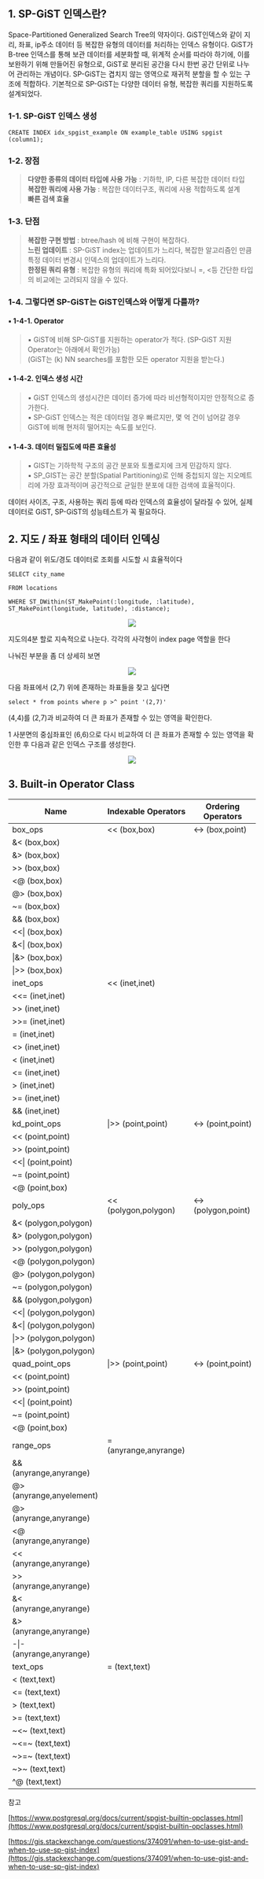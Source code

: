 ## 1\. SP-GiST 인덱스란?

Space-Partitioned Generalized Search Tree의 약자이다. GiST인덱스와 같이 지리, 좌표, ip주소 데이터 등 복잡한 유형의 데이터를 처리하는 인덱스 유형이다. GiST가 B-tree 인덱스를 통해 보관 데이터를 세분화할 때, 위계적 순서를 따라야 하기에, 이를 보완하기 위해 만들어진 유형으로, GiST로 분리된 공간을 다시 한번 공간 단위로 나누어 관리하는 개념이다. SP-GiST는 겹치지 않는 영역으로 재귀적 분할을 할 수 있는 구조에 적합하다. 기본적으로 SP-GiST는 다양한 데이터 유형, 복잡한 쿼리를 지원하도록 설계되었다.

### 1-1. SP-GiST 인덱스 생성

```
CREATE INDEX idx_spgist_example ON example_table USING spgist (column1);
```

### 1-2. 장점

> **다양한 종류의 데이터 타입에 사용 가능** : 기하학, IP, 다른 복잡한 데이터 타입  
> **복잡한 쿼리에 사용 가능** : 복잡한 데이터구조, 쿼리에 사용 적합하도록 설계  
> **빠른 검색 효율**

### 1-3. 단점

> **복잡한 구현 방법** : btree/hash 에 비해 구현이 복잡하다.  
> **느린 업데이트** : SP-GiST index는 업데이트가 느리다, 복잡한 알고리즘인 만큼 특정 데이터 변경시 인덱스의 업데이트가 느리다.  
> **한정된 쿼리 유형** : 복잡한 유형의 쿼리에 특화 되어있다보니 =, <등 간단한 타입의 비교에는 고려되지 않을 수 있다.

### 1-4. 그렇다면 SP-GiST는 GiST인덱스와 어떻게 다를까?

#### ▪ 1-4-1. Operator

> ▪ GiST에 비해 SP-GiST를 지원하는 operator가 적다. (SP-GiST 지원 Operator는 아래에서 확인가능)  
> (GiST는 (k) NN searches를 포함한 모든 operator 지원을 받는다.)

#### ▪ 1-4-2. 인덱스 생성 시간

> ▪ GiST 인덱스의 생성시간은 데이터 증가에 따라 비선형적이지만 안정적으로 증가한다.  
> ▪ SP-GiST 인덱스는 적은 데이터일 경우 빠르지만, 몇 억 건이 넘어갈 경우 GiST에 비해 현저히 떨어지는 속도를 보인다.

#### ▪ 1-4-3. 데이터 밀집도에 따른 효율성

> ▪ GIST는 기하학적 구조의 공간 분포와 토폴로지에 크게 민감하지 않다.  
> ▪ SP\_GIST는 공간 분할(Spatial Partitioning)로 인해 중첩되지 않는 지오메트리에 가장 효과적이며 공간적으로 균일한 분포에 대한 검색에 효율적이다.

데이터 사이즈, 구조, 사용하는 쿼리 등에 따라 인덱스의 효율성이 달라질 수 있어, 실제 데이터로 GiST, SP-GiST의 성능테스트가 꼭 필요하다.

## 2\. 지도 / 좌표 형태의 데이터 인덱싱

다음과 같이 위도/경도 데이터로 조회를 시도할 시 효율적이다

```
SELECT city_name

FROM locations

WHERE ST_DWithin(ST_MakePoint(:longitude, :latitude), ST_MakePoint(longitude, latitude), :distance);
```

<p align="center"><img src="/img/spgist.png"/></p>

지도의4분 할로 지속적으로 나눈다. 각각의 사각형이 index page 역할을 한다

나눠진 부분을 좀 더 상세히 보면

<p align="center"><img src="/img/spgist2.png"/></p>

다음 좌표에서 (2,7) 위에 존재하는 좌표들을 찾고 싶다면 

```
select * from points where p >^ point '(2,7)'
```

(4,4)를 (2,7)과 비교하여 더 큰 좌표가 존재할 수 있는 영역을 확인한다.

1 사분면의 중심좌표인 (6,6)으로 다시 비교하여 더 큰 좌표가 존재할 수 있는 영역을 확인한 후 다음과 같은 인덱스 구조를 생성한다.

<p align="center"><img src="/img/spgist3.png"/></p>

## 3\. Built-in Operator Class

| **Name** | **Indexable Operators** | **Ordering Operators** |
| --- | --- | --- |
| box\_ops | << (box,box) | <-> (box,point) |
| &< (box,box) |
| &> (box,box) |
| \>> (box,box) |
| <@ (box,box) |
| @> (box,box) |
| ~= (box,box) |
| && (box,box) |
| <<\| (box,box) |
| &<\| (box,box) |
| \|&> (box,box) |
| \|>> (box,box) |
| inet\_ops                                                             | << (inet,inet) |                                                                 |
| <<= (inet,inet) |
| \>> (inet,inet) |
| \>>= (inet,inet) |
| \= (inet,inet) |
| <> (inet,inet) |
| < (inet,inet) |
| <= (inet,inet) |
| \> (inet,inet) |
| \>= (inet,inet) |
| && (inet,inet) |
| kd\_point\_ops                               | \|>> (point,point) | <-> (point,point)                               |
| << (point,point) |
| \>> (point,point) |
| <<\| (point,point) |
| ~= (point,point) |
| <@ (point,box) |
| poly\_ops                                                                   | << (polygon,polygon) | <-> (polygon,point)                                                                   |
| &< (polygon,polygon) |
| &> (polygon,polygon) |
| \>> (polygon,polygon) |
| <@ (polygon,polygon) |
| @> (polygon,polygon) |
| ~= (polygon,polygon) |
| && (polygon,polygon) |
| <<\| (polygon,polygon) |
| &<\| (polygon,polygon) |
| \|>> (polygon,polygon) |
| \|&> (polygon,polygon) |
| quad\_point\_ops                               | \|>> (point,point) | <-> (point,point)                               |
| << (point,point) |
| \>> (point,point) |
| <<\| (point,point) |
| ~= (point,point) |
| <@ (point,box) |
| range\_ops                                                       | \= (anyrange,anyrange) |                                                           |
| && (anyrange,anyrange) |
| @> (anyrange,anyelement) |
| @> (anyrange,anyrange) |
| <@ (anyrange,anyrange) |
| << (anyrange,anyrange) |
| \>> (anyrange,anyrange) |
| &< (anyrange,anyrange) |
| &> (anyrange,anyrange) |
| \-\|- (anyrange,anyrange) |
| text\_ops                                                       | \= (text,text) |                                                        |
| < (text,text) |
| <= (text,text) |
| \> (text,text) |
| \>= (text,text) |
| ~<~ (text,text) |
| ~<=~ (text,text) |
| ~>=~ (text,text) |
| ~>~ (text,text) |
| ^@ (text,text) |

참고

[https://www.postgresql.org/docs/current/spgist-builtin-opclasses.html](https://www.postgresql.org/docs/current/spgist-builtin-opclasses.html)

[https://gis.stackexchange.com/questions/374091/when-to-use-gist-and-when-to-use-sp-gist-index](https://gis.stackexchange.com/questions/374091/when-to-use-gist-and-when-to-use-sp-gist-index)